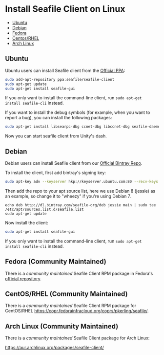 # Install Seafile Client on Linux

<p><div class="toc">
<ul>
<li><a href="#wiki-ubuntu">Ubuntu</a></li>
<li><a href="#wiki-debian">Debian</a></li>
<li><a href="#wiki-fedora">Fedora</a></li>
<li><a href="#wiki-centos">Centos/RHEL</a></li>
<li><a href="#wiki-archlinux">Arch Linux</a></li>
</ul>
</p>

## <a id="wiki-ubuntu"></a> Ubuntu

Ubuntu users can install Seafile client from the [Official PPA](https://code.launchpad.net/~seafile/+archive/ubuntu/seafile-client):

```sh
sudo add-apt-repository ppa:seafile/seafile-client
sudo apt-get update
sudo apt-get install seafile-gui
```

If you only want to install the command-line client, run `sudo apt-get install seafile-cli` instead.

If you want to install the debug symbols (for example, when you want to report a bug), you can install the following packages:

```sh
sudo apt-get install libsearpc-dbg ccnet-dbg libccnet-dbg seafile-daemon-dbg libseafile-dbg seafile-gui-dbg
```

Now you can start seafile client from Unity's dash.

## <a id="wiki-debian"></a> Debian

Debian users can install Seafile client from our [Official Bintray Repo](https://bintray.com/seafile-org/deb).

To install the client, first add bintray's signing key:

```sh
sudo apt-key adv --keyserver hkp://keyserver.ubuntu.com:80 --recv-keys 8756C4F765C9AC3CB6B85D62379CE192D401AB61
```
Then add the repo to your apt source list, here we use Debian 8 (jessie) as an example, so change it to "wheezy" if you're using Debian 7.

```
echo deb http://dl.bintray.com/seafile-org/deb jessie main | sudo tee /etc/apt/sources.list.d/seafile.list
sudo apt-get update
```

Now install the client:

```sh
sudo apt-get install seafile-gui
```

If you only want to install the command-line client, run `sudo apt-get install seafile-cli` instead.

## <a id="wiki-fedora"></a> Fedora (Community Maintained)

There is a *community maintained* Seafile Client RPM package in Fedora's [official repository](https://admin.fedoraproject.org/pkgdb/package/rpms/seafile/).

## <a id="wiki-centos"></a> CentOS/RHEL (Community Maintained)

There is a *community maintained* Seafile Client RPM package for CentOS/RHEL https://copr.fedorainfracloud.org/coprs/pkerling/seafile/.

## <a id="wiki-archlinux"></a> Arch Linux (Community Maintained)

There is a *community maintained* Seafile Client package for Arch Linux:

https://aur.archlinux.org/packages/seafile-client/
